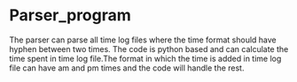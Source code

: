 # Parser_program

The parser can parse all time log files where the time format should have hyphen between two times.
The code is python based and can calculate the time spent in time log file.The format in which the time is added in time log file can have am and pm times and the code will handle the rest.
